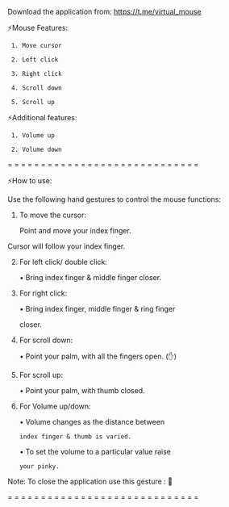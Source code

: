 Download the application from: https://t.me/virtual_mouse

⚡Mouse Features:

     1. Move cursor

     2. Left click 

     3. Right click

     4. Scroll down

     5. Scroll up

⚡Additional features:

     1. Volume up

     2. Volume down

= = = = = = = = = = = = = = = = = = = = = = = = = = = = = 

⚡How to use:

Use the following hand gestures to control the mouse functions:

1. To move the cursor: 

   Point and move your index finger.

Cursor will follow your index finger.

2. For left click/ double click:

    • Bring index finger & middle finger closer.

3. For right click: 

    • Bring index finger, middle finger & ring finger 

      closer.

4. For scroll down:

    • Point your palm, with all the fingers open. (✋)

5. For scroll up:

    • Point your palm, with thumb closed.

6. For Volume up/down:

    • Volume changes as the distance between 

       index finger & thumb is varied.

    • To set the volume to a particular value raise 

       your pinky.

 Note: To close the application use this gesture : 🤘 

= = = = = = = = = = = = = = = = = = = = = = = = = = = = =
